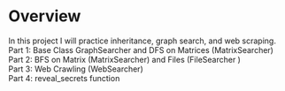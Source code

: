 # Overview
In this project I will practice inheritance, graph search, and web scraping.\
Part 1: Base Class GraphSearcher and DFS on Matrices (MatrixSearcher)\
Part 2: BFS on Matrix (MatrixSearcher) and Files (FileSearcher )\
Part 3: Web Crawling (WebSearcher)\
Part 4: reveal_secrets function
